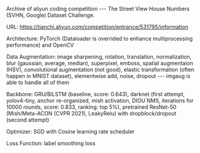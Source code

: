 Archive of aliyun coding competition --- The Street View House Numbers (SVHN, Google) Dataset Challenge.

URL: https://tianchi.aliyun.com/competition/entrance/531795/information

Architecture: PyTorch (Dataloader is overrided to enhance multiprocessing performance) and OpenCV

Data Augmentation: image sharpening, rotation, translation, normalization, blur (gaussian, average, median), superpixel, emboss, spatial augmentaion (HSV), convolutional augmentation (not good), elastic transformation (often happen in MNIST dataset), elementwise add, noise, dropout --- imgaug is able to handle all of them

Backbone: GRU/BiLSTM (baseline, score: 0.643), darknet (first attempt, yolov4-tiny, anchor re-organized, mish activation, DIOU NMS, iterations for 10000 rounds, score: 0.833, ranking: top 5%), pretrained ResNet-50 (Mish/Meta-ACON (CVPR 2021), LeakyRelu) with dropblock/dropout (second attempt)

Optimizer: SGD with Cosine learning rate scheduler

Loss Function: label smoothing loss
